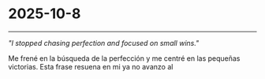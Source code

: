 # 2025-10-8

---

*"I stopped chasing perfection and focused on small wins."*

Me frené en la búsqueda de la perfección y me centré en las pequeñas victorias. Esta frase resuena en mi ya no avanzo al 